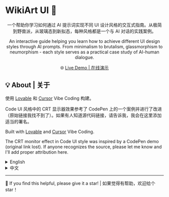 # WikiArt UI 🎨

<div align="center">

一个帮助你学习如何通过 AI 提示词实现不同 UI 设计风格的交互式指南。从极简到野兽派，从玻璃态到新拟态，每种风格都是一个与 AI 对话的实践案例。

An interactive guide helping you learn how to achieve different UI design styles through AI prompts. From minimalism to brutalism, glassmorphism to neumorphism - each style serves as a practical case study of AI-human dialogue.

🌐 [Live Demo | 在线演示](https://wikiart-ui.lovable.app)

</div>

## 💡 About | 关于

使用 [Lovable](https://lovable.dev) 和 [Cursor](https://cursor.sh/) Vibe Coding 构建。

Code UI 风格中的 CRT 显示器效果参考了 CodePen 上的一个案例并进行了改进（原始链接我找不到了）。如果有人知道源代码链接，请告诉我，我会在这里添加适当的署名。

Built with [Lovable](https://lovable.dev) and [Cursor](https://cursor.sh/) Vibe Coding. 

The CRT monitor effect in Code UI style was inspired by a CodePen demo (original link lost). If anyone recognizes the source, please let me know and I'll add proper attribution here.

<details>
<summary>English</summary>

## ✨ Features

A modern UI design style explorer. Experience different design styles in action - from minimalism to brutalism, glassmorphism to neumorphism.

### Features

- Interactive style demonstrations
- Real-time style switching
- Multi-language support (EN/中文)
- Responsive design
- Detailed style documentation

### 🛠️ Tech Stack

- ⚡ Vite + ⚛️ React
- 📝 TypeScript
- 🎨 Tailwind CSS
- 🧩 shadcn/ui

### 🤖 AI Development Reference

This project serves as a reference for AI-assisted development. When building UI projects with AI coding assistants (ChatGPT, Claude, Cursor, v0, lovable), you can:

1. Browse the demo for inspiration
2. Study how styles are implemented
3. Use similar prompting patterns
4. Adapt implementations for your needs

### 🚀 Quick Start

```bash
git clone https://github.com/kxqdesign/wikiart-ui.git
cd wikiart-ui
npm install
npm run dev
```

</details>

<details>
<summary>中文</summary>

## ✨ 特性

现代 UI 设计风格探索导航。体验从极简主义到野兽派、玻璃拟态到新拟态等多种设计风格的实际效果。

### 特性

- 交互式风格展示
- 实时风格切换
- 多语言支持（EN/中文）
- 响应式设计
- 详细风格文档

### 🛠️ 技术栈

- ⚡ Vite + ⚛️ React
- 📝 TypeScript
- 🎨 Tailwind CSS
- 🧩 shadcn/ui

### 🤖 AI 开发参考

本项目可作为 AI 辅助开发的参考。当使用 AI 编程助手（ChatGPT、Claude、Cursor、v0、lovable或者其他）构建 UI 项目时，你可以：

1. 浏览演示获取灵感
2. 学习风格实现方式
3. 使用类似的提示词模式
4. 根据需求调整实现

### 🚀 快速开始

```bash
git clone https://github.com/kxqdesign/wikiart-ui.git
cd wikiart-ui
npm install
npm run dev
```

</details>

---

🌟 If you find this helpful, please give it a star! | 如果觉得有帮助，欢迎给个 star！